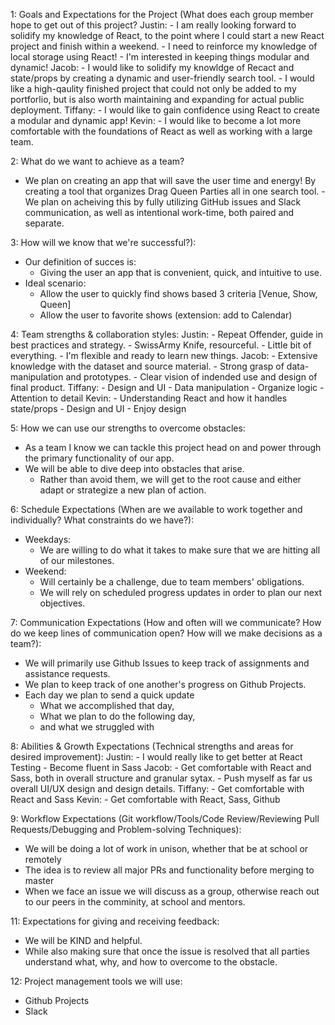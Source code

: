 1: Goals and Expectations for the Project (What does each group member hope to get out of this project?
  Justin: 
    - I am really looking forward to solidify my knowledge of React, to the point where I could start a new React project and finish within a weekend.
    - I need to reinforce my knowledge of local storage using React!
    - I'm interested in keeping things modular and dynamic!
  Jacob: 
    - I would like to solidify my knowldge of Recact and state/props by creating a dynamic and user-friendly search tool.
    - I would like a high-qaulity finished project that could not only be added to my portforlio, but is also worth maintaining and expanding for actual public deployment.
  Tiffany: 
    - I would like to gain confidence using React to create a modular and dynamic app!
  Kevin: 
    - I would like to become a lot more comfortable with the foundations of React as well as working with a large team.

2: What do we want to achieve as a team? 
  - We plan on creating an app that will save the user time and energy! By creating a tool that organizes Drag Queen Parties all in one search tool.
  -We plan on acheiving this by fully utilizing GitHub issues and Slack communication, as well as intentional work-time, both paired and separate. 

3: How will we know that we're successful?):
  - Our definition of succes is:
    - Giving the user an app that is convenient, quick, and intuitive to use.
  - Ideal scenario:
    - Allow the user to quickly find shows based 3 criteria [Venue, Show, Queen]
    - Allow the user to favorite shows (extension: add to Calendar)

4: Team strengths & collaboration styles:
  Justin:
    - Repeat Offender, guide in best practices and strategy.
    - SwissArmy Knife, resourceful.
      - Little bit of everything.
      - I'm flexible and ready to learn new things.
  Jacob:
    - Extensive knowledge with the dataset and source material.
    - Strong grasp of data-manipulation and prototypes.
    - Clear vision of indended use and design of final product.
  Tiffany:
    - Design and UI
    - Data manipulation
    - Organize logic
    - Attention to detail
  Kevin:
    - Understanding React and how it handles state/props
    - Design and UI
    - Enjoy design

5: How we can use our strengths to overcome obstacles:
  - As a team I know we can tackle this project head on and power through the primary functionality of our app.
  - We will be able to dive deep into obstacles that arise. 
    - Rather than avoid them, we will get to the root cause and either adapt or strategize a new plan of action.

6: Schedule Expectations (When are we available to work together and individually? What constraints do we have?):
  - Weekdays:
    - We are willing to do what it takes to make sure that we are hitting all of our milestones.
  - Weekend:
    -  Will certainly be a challenge, due to team members' obligations.
      - We will rely on scheduled progress updates in order to plan our next objectives.

7: Communication Expectations (How and often will we communicate? How do we keep lines of communication open? How will we make decisions as a team?):
  - We will primarily use Github Issues to keep track of assignments and assistance requests.
  - We plan to keep track of one another's progress on Github Projects.
  - Each day we plan to send a quick update
    - What we accomplished that day,
    - What we plan to do the following day, 
    - and what we struggled with

8: Abilities & Growth Expectations (Technical strengths and areas for desired improvement):
  Justin:
    - I would really like to get better at React Testing
    - Become fluent in Sass
  Jacob: 
    - Get comfortable with React and Sass, both in overall structure and granular sytax.
    - Push myself as far us overall UI/UX design and design details.
  Tiffany:
    - Get comfortable with React and Sass
  Kevin:
    - Get comfortable with React, Sass, Github

9: Workflow Expectations (Git workflow/Tools/Code Review/Reviewing Pull Requests/Debugging and Problem-solving Techniques):
  - We will be doing a lot of work in unison, whether that be at school or remotely
  - The idea is to review all major PRs and functionality before merging to master
  - When we face an issue we will discuss as a group, otherwise reach out to our peers in the comminity, at school and mentors.

11: Expectations for giving and receiving feedback:
  - We will be KIND and helpful.
  - While also making sure that once the issue is resolved that all parties understand what, why, and how to overcome to the obstacle.

12: Project management tools we will use:
  - Github Projects
  - Slack
